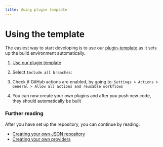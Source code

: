 ```yaml
---
title: Using plugin template
---
```


# Using the template
The easiest way to start developing is to use our [plugin-template](https://github.com/recloudstream/plugin-template) as it sets up the build environment automatically.

1) <a href="https://github.com/recloudstream/plugin-template/generate" target="_blank">Use our plugin template</a>

2) Select `Include all branches`: <!-- - ![Include all branches image](../use-template.png) -->

3) Check if GitHub actions are enabled, by going to: `Settings > Actions > General > Allow all actions and reusable workflows`

4) You can now create your own plugins and after you push new code, they should automatically be built

### Further reading

After you have set up the repository, you can continue by reading:

- [Creating your own JSON repository](../create-your-own-json-repository.md)
- [Creating your own providers](../create-your-own-providers.md)

